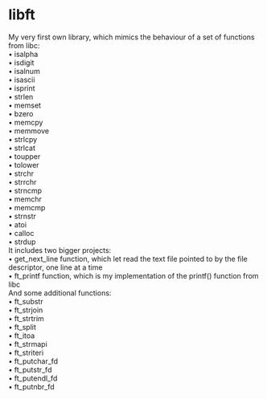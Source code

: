 # libft
My very first own library, which mimics the behaviour of a set of functions from libc:  
• isalpha  
• isdigit  
• isalnum  
• isascii  
• isprint  
• strlen  
• memset  
• bzero  
• memcpy  
• memmove  
• strlcpy  
• strlcat  
• toupper  
• tolower  
• strchr  
• strrchr  
• strncmp  
• memchr  
• memcmp  
• strnstr  
• atoi  
• calloc  
• strdup    
It includes two bigger projects:  
• get_next_line function, which let read the text file pointed to by the file descriptor, one line at a time  
• ft_printf function, which is my implementation of the printf() function from libc  
And some additional functions:  
• ft_substr   
• ft_strjoin   
• ft_strtrim   
• ft_split   
• ft_itoa   
• ft_strmapi   
• ft_striteri   
• ft_putchar_fd   
• ft_putstr_fd   
• ft_putendl_fd   
• ft_putnbr_fd  
